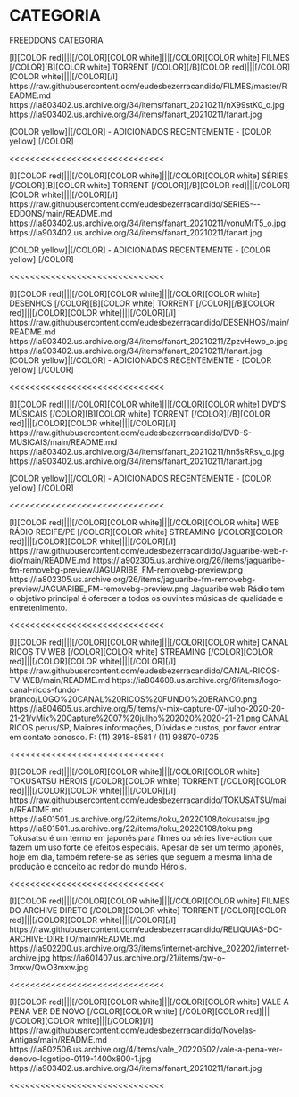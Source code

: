 # CATEGORIA
FREEDDONS CATEGORIA

<channels>
<channel>
<name>[I][COLOR red]|||[/COLOR][COLOR white]|||[/COLOR][COLOR  white] FILMES [/COLOR][B][COLOR white] TORRENT [/COLOR][/B][COLOR red]|||[/COLOR][COLOR white]|||[/COLOR][/I]</name>
<externallink>https://raw.githubusercontent.com/eudesbezerracandido/FILMES/master/README.md</externallink>
<thumbnail>https://ia803402.us.archive.org/34/items/fanart_20210211/nX99stK0_o.jpg</thumbnail>
<fanart>https://ia903402.us.archive.org/34/items/fanart_20210211/fanart.jpg</fanart>
<info>


[COLOR yellow]|[/COLOR] - ADICIONADOS RECENTEMENTE - [COLOR yellow]|[/COLOR]</info>
</channel>
</channels>

<<<<<<<<<<<<<<<<<<<<<<<<<<<<<<

<channels>
<channel>
<name>[I][COLOR red]|||[/COLOR][COLOR white]|||[/COLOR][COLOR  white] SÉRIES [/COLOR][B][COLOR white] TORRENT [/COLOR][/B][COLOR red]|||[/COLOR][COLOR white]|||[/COLOR][/I] </name>
<externallink>https://raw.githubusercontent.com/eudesbezerracandido/SERIES---EDDONS/main/README.md</externallink>
<thumbnail>https://ia803402.us.archive.org/34/items/fanart_20210211/vonuMrT5_o.jpg</thumbnail>
<fanart>https://ia903402.us.archive.org/34/items/fanart_20210211/fanart.jpg</fanart>
<info>
  

[COLOR yellow]|[/COLOR] - ADICIONADAS RECENTEMENTE - [COLOR yellow]|[/COLOR]</info>
</channel>
</channels>

<<<<<<<<<<<<<<<<<<<<<<<<<<<<<<     

<channels>
<channel>
<name>[I][COLOR red]|||[/COLOR][COLOR white]|||[/COLOR][COLOR  white] DESENHOS [/COLOR][B][COLOR white] TORRENT [/COLOR][/B][COLOR red]|||[/COLOR][COLOR white]|||[/COLOR][/I]</name>
<externallink>https://raw.githubusercontent.com/eudesbezerracandido/DESENHOS/main/README.md</externallink>
<thumbnail>https://ia903402.us.archive.org/34/items/fanart_20210211/ZpzvHewp_o.jpg</thumbnail>
<fanart>https://ia903402.us.archive.org/34/items/fanart_20210211/fanart.jpg</fanart>
<info>
[COLOR yellow]|[/COLOR] - ADICIONADOS RECENTEMENTE - [COLOR yellow]|[/COLOR]</info>
</channel>
</channels>

<<<<<<<<<<<<<<<<<<<<<<<<<<<<<<

<channels>
<channel>
<name>[I][COLOR red]|||[/COLOR][COLOR white]|||[/COLOR][COLOR white] DVD'S MÚSICAIS [/COLOR][B][COLOR white] TORRENT [/COLOR][/B][COLOR red]|||[/COLOR][COLOR white]|||[/COLOR][/I]</name>
<externallink>https://raw.githubusercontent.com/eudesbezerracandido/DVD-S-MUSICAIS/main/README.md</externallink>
<thumbnail>https://ia803402.us.archive.org/34/items/fanart_20210211/hn5sRRsv_o.jpg</thumbnail>
<fanart>https://ia903402.us.archive.org/34/items/fanart_20210211/fanart.jpg </fanart>
<info></info>

[COLOR yellow]|[/COLOR] - ADICIONADOS RECENTEMENTE - [COLOR yellow]|[/COLOR]</info> 
</channel>
</channels> 

<<<<<<<<<<<<<<<<<<<<<<<<<<<<<< 

<channels>
<channel>
<name>[I][COLOR red]|||[/COLOR][COLOR white]|||[/COLOR][COLOR white] WEB RÁDIO RECIFE/PE [/COLOR][COLOR white] STREAMING [/COLOR][COLOR red]|||[/COLOR][COLOR white]|||[/COLOR][/I]</name>
<externallink>https://raw.githubusercontent.com/eudesbezerracandido/Jaguaribe-web-r-dio/main/README.md</externallink>
<thumbnail>https://ia902305.us.archive.org/26/items/jaguaribe-fm-removebg-preview/JAGUARIBE_FM-removebg-preview.png</thumbnail>
<fanart>https://ia802305.us.archive.org/26/items/jaguaribe-fm-removebg-preview/JAGUARIBE_FM-removebg-preview.png</fanart>
<info>Jaguaribe web Rádio tem o objetivo principal é oferecer a todos os ouvintes músicas de qualidade e entretenimento.</info>
</channel>
</channels>

<<<<<<<<<<<<<<<<<<<<<<<<<<<<<< 

<channels>
<channel>
<name>[I][COLOR red]|||[/COLOR][COLOR white]|||[/COLOR][COLOR white] CANAL RICOS TV WEB  [/COLOR][COLOR white] STREAMING [/COLOR][COLOR red]|||[/COLOR][COLOR white]|||[/COLOR][/I]</name>
<externallink>https://raw.githubusercontent.com/eudesbezerracandido/CANAL-RICOS-TV-WEB/main/README.md</externallink>
<thumbnail>https://ia804608.us.archive.org/6/items/logo-canal-ricos-fundo-branco/LOGO%20CANAL%20RICOS%20FUNDO%20BRANCO.png</thumbnail>
<fanart>https://ia804605.us.archive.org/5/items/v-mix-capture-07-julho-2020-20-21-21/vMix%20Capture%2007%20julho%202020%2020-21-21.png</fanart>
<info>CANAL RICOS perus/SP, Maiores informações, Dúvidas e custos, por favor entrar em contato conosco.
F: (11) 3918-8581 / (11) 98870-0735</info>
</channel>
</channels>

<<<<<<<<<<<<<<<<<<<<<<<<<<<<<< 

<channels>
<channel>
<name>[I][COLOR red]|||[/COLOR][COLOR white]|||[/COLOR][COLOR white] TOKUSATSU HÉROIS [/COLOR][COLOR white] TORRENT [/COLOR][COLOR red]|||[/COLOR][COLOR white]|||[/COLOR][/I]</name>
<externallink>https://raw.githubusercontent.com/eudesbezerracandido/TOKUSATSU/main/README.md</externallink>
<thumbnail>https://ia801501.us.archive.org/22/items/toku_20220108/tokusatsu.jpg</thumbnail>
<fanart>https://ia801501.us.archive.org/22/items/toku_20220108/toku.png</fanart>
<info>Tokusatsu é um termo em japonês para filmes ou séries live-action que fazem um uso forte de efeitos especiais. Apesar de ser um termo japonês, hoje em dia, também refere-se as séries que seguem a mesma linha de produção e conceito ao redor do mundo Hérois.</info>
</channel>
</channels>

<<<<<<<<<<<<<<<<<<<<<<<<<<<<<<   

<channels>
<channel>
<name>[I][COLOR red]|||[/COLOR][COLOR white]|||[/COLOR][COLOR white] FILMES DO ARCHIVE DIRETO [/COLOR][COLOR white] TORRENT [/COLOR][COLOR red]|||[/COLOR][COLOR white]|||[/COLOR][/I]</name>
<externallink>https://raw.githubusercontent.com/eudesbezerracandido/RELIQUIAS-DO-ARCHIVE-DIRETO/main/README.md</externallink>
<thumbnail>https://ia902200.us.archive.org/33/items/internet-archive_202202/internet-archive.jpg</thumbnail>
<fanart>https://ia601407.us.archive.org/21/items/qw-o-3mxw/QwO3mxw.jpg</fanart>
<info></info>
</channel>
</channels>

<<<<<<<<<<<<<<<<<<<<<<<<<<<<<< 

<channels>
<channel>
<name>[I][COLOR red]|||[/COLOR][COLOR white]|||[/COLOR][COLOR white] VALE A PENA VER DE NOVO [/COLOR][COLOR white] [/COLOR][COLOR red]|||[/COLOR][COLOR white]|||[/COLOR][/I]</name>
<externallink>https://raw.githubusercontent.com/eudesbezerracandido/Novelas-Antigas/main/README.md</externallink>
<thumbnail>https://ia802506.us.archive.org/4/items/vale_20220502/vale-a-pena-ver-denovo-logotipo-0119-1400x800-1.jpg</thumbnail>
<fanart>https://ia903402.us.archive.org/34/items/fanart_20210211/fanart.jpg</fanart>
<info></info>
</channel>
</channels>

<<<<<<<<<<<<<<<<<<<<<<<<<<<<<<   


  






 




 


